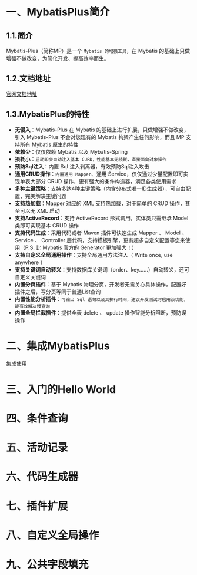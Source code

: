 # 一、MybatisPlus简介

## 1.1.简介

Mybatis-Plus（简称MP）是一个 `Mybatis 的增强工具`，在 Mybatis 的基础上只做增强不做改变，为简化开发、提高效率而生。

## 1.2.文档地址

[官网文档地址](http://mp.baomidou.com/#/?id=%E7%AE%80%E4%BB%8B)

## 1.3.MybatisPlus的特性

-   **无侵入**：Mybatis-Plus 在 Mybatis 的基础上进行扩展，只做增强不做改变，引入 Mybatis-Plus 不会对您现有的 Mybatis 构架产生任何影响，而且 MP 支持所有 Mybatis 原生的特性
-   **依赖少**：仅仅依赖 Mybatis 以及 Mybatis-Spring
-   **损耗小**：`启动即会自动注入基本 CURD，性能基本无损耗，直接面向对象操作`
-   **预防Sql注入**：内置 Sql 注入剥离器，有效预防Sql注入攻击
-   **通用CRUD操作**：`内置通用 Mapper`、通用 Service，仅仅通过少量配置即可实现单表大部分 CRUD 操作，更有强大的条件构造器，满足各类使用需求
-   **多种主键策略**：支持多达4种主键策略（内含分布式唯一ID生成器），可自由配置，完美解决主键问题
-   **支持热加载**：Mapper 对应的 XML 支持热加载，对于简单的 CRUD 操作，甚至可以无 XML 启动
-   **支持ActiveRecord**：支持 ActiveRecord 形式调用，实体类只需继承 Model 类即可实现基本 CRUD 操作
-   **支持代码生成**：采用代码或者 Maven 插件可快速生成 Mapper 、 Model 、 Service 、 Controller 层代码，支持模板引擎，更有超多自定义配置等您来使用（P.S. 比 Mybatis 官方的 Generator 更加强大！）
-   **支持自定义全局通用操作**：支持全局通用方法注入（ Write once, use anywhere ）
-   **支持关键词自动转义**：支持数据库关键词（order、key......）自动转义，还可自定义关键词
-   **内置分页插件**：基于 Mybatis 物理分页，开发者无需关心具体操作，配置好插件之后，写分页等同于普通List查询
-   **内置性能分析插件**：`可输出 Sql 语句以及其执行时间，建议开发测试时启用该功能，能有效解决慢查询`
-   **内置全局拦截插件**：提供全表 delete 、 update 操作智能分析阻断，预防误操作

# 二、集成MybatisPlus

集成使用

# 三、入门的Hello World



# 四、条件查询



# 五、活动记录



# 六、代码生成器



# 七、插件扩展



# 八、自定义全局操作



# 九、公共字段填充





